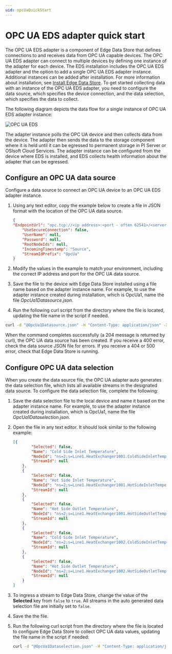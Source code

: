```yaml
---
uid: opcUaQuickStart
---
```


# OPC UA EDS adapter quick start

The OPC UA EDS adapter is a component of Edge Data Store that defines connections to and receives data from OPC UA capable devices. The OPC UA EDS adapter can connect to multiple devices by defining one instance of the adapter for each device. The EDS installation includes the OPC UA EDS adapter and the option to add a single OPC UA EDS adapter instance. Additional instances can be added after installation. For more information about installation, see [Install Edge Data Store](xref:InstallEdgeDataStore). To get started collecting data with an instance of the OPC UA EDS adapter, you need to configure the data source, which specifies the device connection, and the data selection, which specifies the data to collect.

The following diagram depicts the data flow for a single instance of OPC UA EDS adapter instance:

![OPC UA EDS](https://osisoft.github.io/Edge-Data-Store-Docs/V1/images/OPCUAConfiguration.jpg "OPC UA Configuration")

The adapter instance polls the OPC UA device and then collects data from the device. The adapter then sends the data to the storage component where it is held until it can be egressed to permanent storage in PI Server or OSIsoft Cloud Services. The adapter instance can be configured from the device where EDS is installed, and EDS collects health information about the adapter that can be egressed.

## Configure an OPC UA data source

Configure a data source to connect an OPC UA device to an OPC UA EDS adapter instance. 

1. Using any text editor, copy the example below to create a file in JSON format with the location of the OPC UA data source.  

   ```json
   {
   "EndpointUrl": "opc.tcp://<ip address>:<port - often 62541>/<server path>",
       "UseSecureConnection": false,
       "UserName": null,
       "Password": null,
       "RootNodeIds": null,
       "IncomingTimestamp": "Source",
       "StreamIdPrefix": "OpcUa"
   }
   ```

2. Modify the values in the example to match your environment, including the correct IP address and port for the OPC UA data source.
3. Save the file to the device with Edge Data Store installed using a file name based on the adapter instance name. For example, to use the adapter instance created during installation, which is OpcUa1, name the file _OpcUa1Datasource.json_.
4. Run the following curl script from the directory where the file is located, updating the file name in the script if needed. 

```bash
curl -d "@OpcUa1Datasource.json" -H "Content-Type: application/json" -X PUT http://localhost:5590/api/v1/configuration/OpcUa1/Datasource
```

When the command completes successfully (a 204 message is returned by curl), the OPC UA data source has been created. If you receive a 400 error, check the data source JSON file for errors. If you receive a 404 or 500 error, check that Edge Data Store is running.

## Configure OPC UA data selection

When you create the data source file, the OPC UA adapter auto generates the data selection file, which lists all available streams in the designated data source. To configure the data selection file, complete the following:

1. Save the data selection file to the local device and name it based on the adapter instance name. For example, to use the adapter instance created during installation, which is OpcUa1, name the file _OpcUa1Dataselection.json_. 
2. Open the file in any text editor. It should look similar to the following example:

   ```json
   [{
           "Selected": false,
           "Name": "Cold Side Inlet Temperature",
           "NodeId": "ns=2;s=Line1.HeatExchanger1001.ColdSideInletTemperature",
           "StreamId": null
       },
       {
           "Selected": false,
           "Name": "Hot Side Inlet Temperature",
           "NodeId": "ns=2;s=Line1.HeatExchanger1001.HotSideInletTemperature",
           "StreamId": null
       },
       {
           "Selected": false,
           "Name": "Hot Side Outlet Temperature",
           "NodeId": "ns=2;s=Line1.HeatExchanger1001.HotSideOutletTemperature",
           "StreamId": null
       },
       {
           "Selected": false,
           "Name": "Cold Side Inlet Temperature",
           "NodeId": "ns=2;s=Line1.HeatExchanger1002.ColdSideInletTemperature",
           "StreamId": null
       },
       {
           "Selected": false,
           "Name": "Hot Side Outlet Temperature",
           "NodeId": "ns=2;s=Line1.HeatExchanger1002.HotSideOutletTemperature",
           "StreamId": null
       }
   ]
   ```
   
3. To ingress a stream to Edge Data Store, change the value of the **Selected** key from `false` to `true`. All streams in the auto generated data selection file are initially set to `false`.
4. Save the the file.
5. Run the following curl script from the directory where the file is located to configure Edge Data Store to collect OPC UA data values, updating the file name in the script if needed:

   ```bash
   curl -d "@OpcUa1Dataselection.json" -H "Content-Type: application/json" -X PUT http://localhost:5590/api/v1/configuration/OpcUa1/Dataselection
   ```
